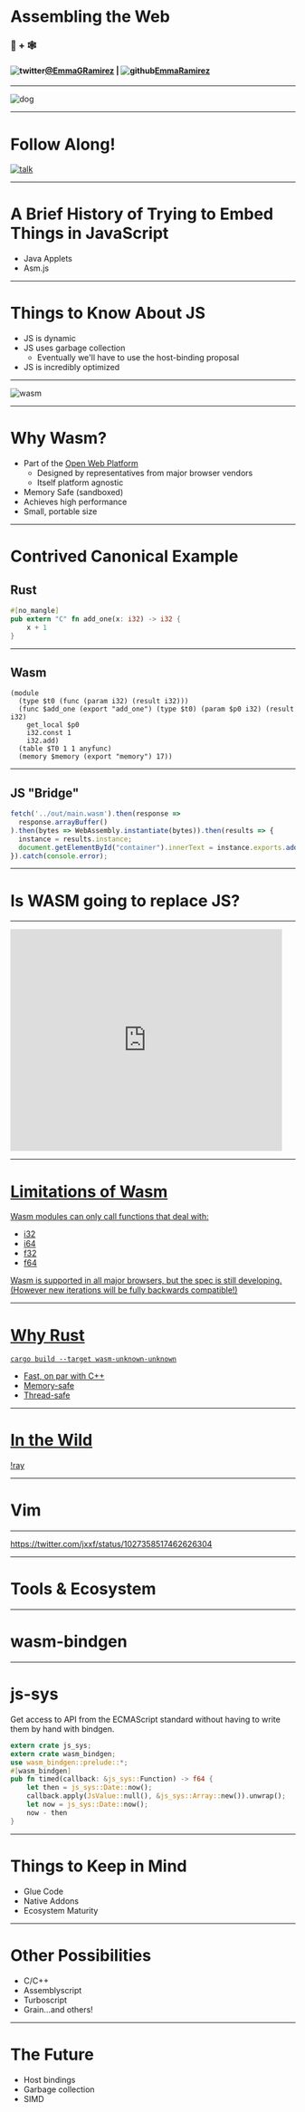 # Assembling the Web 

### 🦀 + 🕸

#### ![twitter](assets/twitter.png)[@EmmaGRamirez](https://twitter.com/EmmaGRamirez) | ![github](assets/github.png)[EmmaRamirez](https://github.com/EmmaRamirez)


---

![dog](./doggo.jpg)

---

# Follow Along!

[![talk](./assets/the-talk.png)](https://github.com/EmmaRamirez/rust-and-webassembly-talk)

---

# A Brief History of Trying to Embed Things in JavaScript

- Java Applets
- Asm.js

---

# Things to Know About JS

- JS is dynamic
- JS uses garbage collection
    - Eventually we'll have to use the host-binding proposal
- JS is incredibly optimized

---

![wasm](assets/wasm.svg)

---

# Why Wasm?

- Part of the [Open Web Platform](https://github.com/webassembly/design)
    - Designed by representatives from major browser vendors
    - Itself platform agnostic
- Memory Safe (sandboxed)
- Achieves high performance
- Small, portable size

---

# Contrived Canonical Example

## Rust

```rust
#[no_mangle]
pub extern "C" fn add_one(x: i32) -> i32 {
    x + 1
}
```

---

## Wasm

```webassembly
(module
  (type $t0 (func (param i32) (result i32)))
  (func $add_one (export "add_one") (type $t0) (param $p0 i32) (result i32)
    get_local $p0
    i32.const 1
    i32.add)
  (table $T0 1 1 anyfunc)
  (memory $memory (export "memory") 17))
```

---

## JS "Bridge"

```javascript
fetch('../out/main.wasm').then(response =>
  response.arrayBuffer()
).then(bytes => WebAssembly.instantiate(bytes)).then(results => {
  instance = results.instance;
  document.getElementById("container").innerText = instance.exports.add_one(41);
}).catch(console.error);
```

---

# Is WASM going to replace JS?

----

<iframe src="https://giphy.com/embed/12XMGIWtrHBl5e" width="480" height="392" frameBorder="0" class="giphy-embed" allowFullScreen></iframe><p><a href="https://giphy.com/gifs/the-office-no-steve-carell-12XMGIWtrHBl5e"></p>

---

# Limitations of Wasm

Wasm modules can only call functions that deal with:

- i32
- i64
- f32
- f64

Wasm is supported in all major browsers, but the spec is still developing. (However new iterations will be fully backwards compatible!)

---

# Why Rust

```shell
cargo build --target wasm-unknown-unknown
```

- Fast, on par with C++
- Memory-safe
- Thread-safe

---

# In the Wild

[!ray](assets/raytracer-wasm.png)

---

# Vim


---

https://twitter.com/jxxf/status/1027358517462626304

---

# Tools & Ecosystem

---

# wasm-bindgen



---

# js-sys

Get access to API from the ECMAScript standard without having to write them by hand with bindgen.

```rust
extern crate js_sys;
extern crate wasm_bindgen;
use wasm_bindgen::prelude::*;
#[wasm_bindgen]
pub fn timed(callback: &js_sys::Function) -> f64 {
    let then = js_sys::Date::now();
    callback.apply(JsValue::null(), &js_sys::Array::new()).unwrap();
    let now = js_sys::Date::now();
    now - then
}
```

---

# Things to Keep in Mind

- Glue Code
- Native Addons
- Ecosystem Maturity

---

# Other Possibilities

- C/C++
- Assemblyscript
- Turboscript
- Grain...and others!

--- 

# The Future

- Host bindings
- Garbage collection
- SIMD
